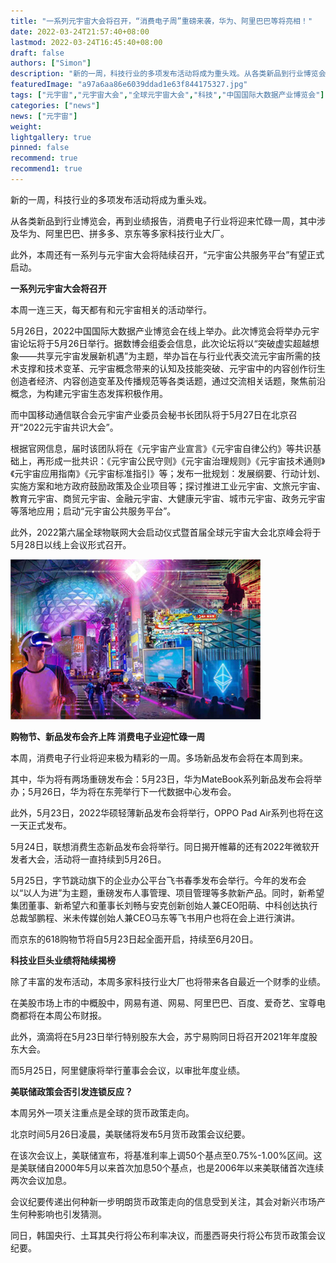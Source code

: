 ```yaml
---
title: "一系列元宇宙大会将召开，“消费电子周”重磅来袭，华为、阿里巴巴等将亮相！"
date: 2022-03-24T21:57:40+08:00
lastmod: 2022-03-24T16:45:40+08:00
draft: false
authors: ["Simon"]
description: "新的一周，科技行业的多项发布活动将成为重头戏。从各类新品到行业博览会，再到业绩报告，消费电子行业将迎来忙碌一周，其中涉及华为、阿里巴巴、拼多多、京东等多家科技行业大厂。"
featuredImage: "a97a6aa86e6039ddad1e63f844175327.jpg"
tags: ["元宇宙","元宇宙大会","全球元宇宙大会","科技","中国国际大数据产业博览会"]
categories: ["news"]
news: ["元宇宙"]
weight: 
lightgallery: true
pinned: false
recommend: true
recommend1: true
---
```

新的一周，科技行业的多项发布活动将成为重头戏。

从各类新品到行业博览会，再到业绩报告，消费电子行业将迎来忙碌一周，其中涉及华为、阿里巴巴、拼多多、京东等多家科技行业大厂。

此外，本周还有一系列与元宇宙大会将陆续召开，“元宇宙公共服务平台”有望正式启动。

**一系列元宇宙大会将召开**

本周一连三天，每天都有和元宇宙相关的活动举行。

5月26日，2022中国国际大数据产业博览会在线上举办。此次博览会将举办元宇宙论坛将于5月26日举行。据数博会组委会信息，此次论坛将以“突破虚实超越想象——共享元宇宙发展新机遇”为主题，举办旨在与行业代表交流元宇宙所需的技术支撑和技术变革、元宇宙概念带来的认知及技能突破、元宇宙中的内容创作衍生创造者经济、内容创造变革及传播规范等各类话题，通过交流相关话题，聚焦前沿概念，为构建元宇宙生态发挥积极作用。

而中国移动通信联合会元宇宙产业委员会秘书长团队将于5月27日在北京召开“2022元宇宙共识大会”。

根据官网信息，届时该团队将在《元宇宙产业宣言》《元宇宙自律公约》等共识基础上，再形成一批共识：《元宇宙公民守则》《元宇宙治理规则》《元宇宙技术通则》《元宇宙应用指南》《元宇宙标准指引》等；发布一批规划：发展纲要、行动计划、实施方案和地方政府鼓励政策及企业项目等；探讨推进工业元宇宙、文旅元宇宙、教育元宇宙、商贸元宇宙、金融元宇宙、大健康元宇宙、城市元宇宙、政务元宇宙等落地应用；启动“元宇宙公共服务平台”。

此外，2022第六届全球物联网大会启动仪式暨首届全球元宇宙大会北京峰会将于5月28日以线上会议形式召开。

![配图一](a97a6aa86e6039ddad1e63f844175327.jpg)

**购物节、新品发布会齐上阵 消费电子业迎忙碌一周**

本周，消费电子行业将迎来极为精彩的一周。多场新品发布会将在本周到来。

其中，华为将有两场重磅发布会：5月23日，华为MateBook系列新品发布会将举办；5月26日，华为将在东莞举行下一代数据中心发布会。

此外，5月23日，2022华硕轻薄新品发布会将举行，OPPO Pad Air系列也将在这一天正式发布。

5月24日，联想消费生态新品发布会将举行。同日揭开帷幕的还有2022年微软开发者大会，活动将一直持续到5月26日。

5月25日，字节跳动旗下的企业办公平台飞书春季发布会举行。今年的发布会以“以人为进”为主题，重磅发布人事管理、项目管理等多款新产品。同时，新希望集团董事、新希望六和董事长刘畅与安克创新创始人兼CEO阳萌、中科创达执行总裁邹鹏程、米未传媒创始人兼CEO马东等飞书用户也将在会上进行演讲。

而京东的618购物节将自5月23日起全面开启，持续至6月20日。

**科技业巨头业绩将陆续揭榜**

除了丰富的发布活动，本周多家科技行业大厂也将带来各自最近一个财季的业绩。

在美股市场上市的中概股中，网易有道、网易、阿里巴巴、百度、爱奇艺、宝尊电商都将在本周公布财报。

此外，滴滴将在5月23日举行特别股东大会，苏宁易购同日将召开2021年年度股东大会。

而5月25日，阿里健康将举行董事会会议，以审批年度业绩。

**美联储政策会否引发连锁反应？**

本周另外一项关注重点是全球的货币政策走向。

北京时间5月26日凌晨，美联储将发布5月货币政策会议纪要。

在该次会议上，美联储宣布，将基准利率上调50个基点至0.75%-1.00%区间。这是美联储自2000年5月以来首次加息50个基点，也是2006年以来美联储首次连续两次会议加息。

会议纪要传递出何种新一步明朗货币政策走向的信息受到关注，其会对新兴市场产生何种影响也引发猜测。

同日，韩国央行、土耳其央行将公布利率决议，而墨西哥央行将公布货币政策会议纪要。
